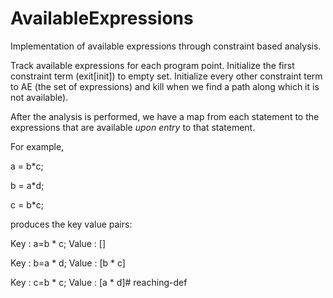 # AvailableExpressions
Implementation of available expressions through constraint based analysis.

Track available expressions for each program point. Initialize the first
constraint term (exit[init]) to empty set. Initialize every other
constraint term to AE (the set of expressions) and kill when we find
a path along which it is not available).

After the analysis is performed, we have a map from each statement to the
expressions that are available *upon entry* to that statement.

For example,

a = b*c;

b = a*d;

c = b*c;

produces the key value pairs:

Key : a=b * c;
Value : []

Key : b=a * d;
Value : [b * c]

Key : c=b * c;
Value : [a * d]# reaching-def
